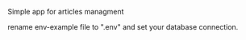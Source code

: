 Simple app for articles managment

rename env-example file to ".env" and set your database connection.
